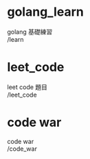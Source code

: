 # golang_learn

golang 基礎練習
<br>
/learn

# leet_code
leet code 題目
<br>
/leet_code

# code war
code war
<br>
/code_war
